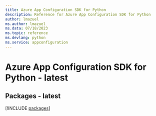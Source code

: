```yaml
---
title: Azure App Configuration SDK for Python
description: Reference for Azure App Configuration SDK for Python
author: lmazuel
ms.author: lmazuel
ms.data: 07/18/2023
ms.topic: reference
ms.devlang: python
ms.service: appconfiguration
---
```

# Azure App Configuration SDK for Python - latest
## Packages - latest
[!INCLUDE [packages](app-configuration-index.md)]